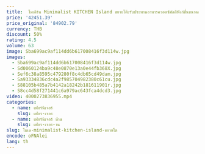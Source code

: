 ```yaml
---
title: ​ โมเดิร์น Minimalist KITCHEN Island ขยายโต๊ะรับประทานอาหารควอตซ์มัลติฟังก์ชั่นขนาดกะทัดรัดเฟอร์นิเจอร์ขนาดเล็ก FYDT ​ ​
price: '42451.39'
price_original: '84902.79'
currency: THB
discount: 50%
rating: 4.5
volume: 63
image: Sba699ac9af114dd6b617008416f3d114w.jpg
images:
  - Sba699ac9af114dd6b617008416f3d114w.jpg
  - Sd0060124ba9c48e0870e13a0e44fb368X.jpg
  - Sef6c38a8595c479280f8c4db65cd49dam.jpg
  - Sa93334836cdc4a2f985704982380c61cu.jpg
  - S88105b485a7b4142a18242b181611901r.jpg
  - S8cc4d58f271441c6a979ac643fca4dcd3.jpg
video: 4000273836955.mp4
categories:
  - name: เฟอร์นิเจอร์
    slug: เฟอร-เจอร
  - name: เฟอร์นิเจอร์ บ้าน
    slug: เฟอร-เจอร-าน
slug: โมเด-minimalist-kitchen-island-ขยายโต
encode: oFNAlei
lang: th
---
```

  
